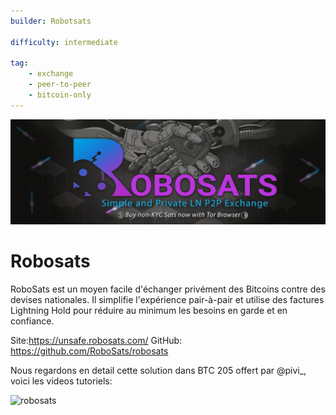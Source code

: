 ```yaml
---
builder: Robotsats

difficulty: intermediate

tag: 
    - exchange
    - peer-to-peer
    - bitcoin-only
---
```

![cover](assets\0.jpeg)

# Robosats

RoboSats est un moyen facile d'échanger privément des Bitcoins contre des devises nationales. Il simplifie l'expérience pair-à-pair et utilise des factures Lightning Hold pour réduire au minimum les besoins en garde et en confiance.

Site:https://unsafe.robosats.com/ 
GitHub: https://github.com/RoboSats/robosats

Nous regardons en detail cette solution dans BTC 205 offert par @pivi_, voici les videos tutoriels: 

![robosats](https://tube.nuagelibre.fr/videos/watch/1978a2e0-64a0-4437-9229-7614cdf5bf61?start=0s)